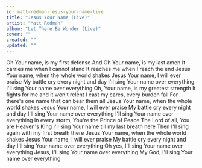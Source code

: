 ```yaml
---
id: matt-redman-jesus-your-name-live
title: "Jesus Your Name (Live)"
artist: "Matt Redman"
album: "Let There Be Wonder (Live)"
cover: ""
created: ""
updated: ""
---
```


Oh Your name, is my first defense
And Oh Your name, is my last amen
It carries me when I cannot stand
It reaches me when I reach the end
Jesus Your name, when the whole world shakes
Jesus Your name, I will ever praise
My battle cry every night and day
I'll sing Your name over everything
I'll sing Your name over everything
Oh, Your name, is my greatest strength
It fights for me and it won't relent
I cast my cares, every burden fall
For there's one name that can bear them all
Jesus Your name, when the whole world shakes
Jesus Your name, I will ever praise
My battle cry every night and day
I'll sing Your name over everything
I'll sing Your name over everything
In every storm, You're the Prince of Peace
The Lord of all, You are Heaven's King
I'll sing Your name till my last breath here
Then I'll sing again with my first breath there
Jesus Your name, when the whole world shakes
Jesus Your name, I will ever praise
My battle cry every night and day
I'll sing Your name over everything
Oh yes, I'll sing Your name over everything
Jesus, I'll sing Your name over everything
My God, I'll sing Your name over everything